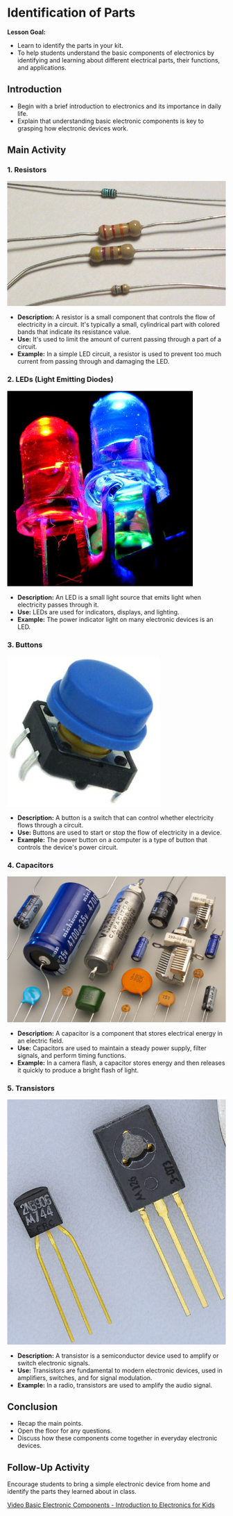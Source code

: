 # Identification of Parts

**Lesson Goal:**

* Learn to identify the parts in your kit.
* To help students understand the basic components of electronics by identifying and learning about different electrical parts, their functions, and applications.

## Introduction

- Begin with a brief introduction to electronics and its importance in daily life.
- Explain that understanding basic electronic components is key to grasping how electronic devices work.

## Main Activity

### 1. Resistors

![](../img/resistors.jpeg)

- **Description:** A resistor is a small component that controls the flow of electricity in a circuit. It's typically a small, cylindrical part with colored bands that indicate its resistance value.
- **Use:** It's used to limit the amount of current passing through a part of a circuit.
- **Example:** In a simple LED circuit, a resistor is used to prevent too much current from passing through and damaging the LED.

### 2. LEDs (Light Emitting Diodes)

![](../img/leds.png)

- **Description:** An LED is a small light source that emits light when electricity passes through it.
- **Use:** LEDs are used for indicators, displays, and lighting.
- **Example:** The power indicator light on many electronic devices is an LED.

### 3. Buttons

![](../img/momentary-switch-button.png)

- **Description:** A button is a switch that can control whether electricity flows through a circuit.
- **Use:** Buttons are used to start or stop the flow of electricity in a device.
- **Example:** The power button on a computer is a type of button that controls the device's power circuit.

### 4. Capacitors

![](../img/capacitors.jpeg)

- **Description:** A capacitor is a component that stores electrical energy in an electric field.
- **Use:** Capacitors are used to maintain a steady power supply, filter signals, and perform timing functions.
- **Example:** In a camera flash, a capacitor stores energy and then releases it quickly to produce a bright flash of light.

### 5. Transistors

![](../img/transistor.png)

- **Description:** A transistor is a semiconductor device used to amplify or switch electronic signals.
- **Use:** Transistors are fundamental to modern electronic devices, used in amplifiers, switches, and for signal modulation.
- **Example:** In a radio, transistors are used to amplify the audio signal.

## Conclusion
- Recap the main points.
- Open the floor for any questions.
- Discuss how these components come together in everyday electronic devices.

## Follow-Up Activity
Encourage students to bring a simple electronic device from home and identify the parts they learned about in class.


[Video Basic Electronic Components - Introduction to Electronics for Kids](https://www.youtube.com/watch?v=rQkE38HTQzw)
